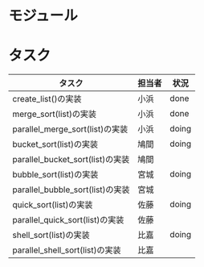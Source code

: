 # モジュール



# タスク

|  タスク  |  担当者  |  状況  |
| ---- | ---- | ---- |
|create_list()の実装  |  小浜  |  done    |
|merge_sort(list)の実装  |  小浜  |   done   |
|parallel_merge_sort(list)の実装  |  小浜  |  doing    |
|bucket_sort(list)の実装  |  鳩間  |   doing   |
|parallel_bucket_sort(list)の実装  |  鳩間  |      |
|bubble_sort(list)の実装  |  宮城  |   doing   |
|parallel_bubble_sort(list)の実装  |  宮城  |      |
|quick_sort(list)の実装  |  佐藤  |   doing   |
|parallel_quick_sort(list)の実装  |  佐藤  |      |
|shell_sort(list)の実装  |  比嘉  |   doing   |
|parallel_shell_sort(list)の実装  |  比嘉  |      |


